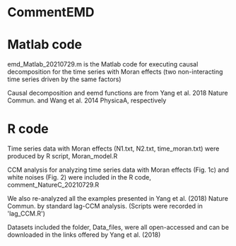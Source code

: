 # CommentEMD
# Matlab code
emd_Matlab_20210729.m is the Matlab code for executing causal decomposition for the time series with Moran effects
(two non-interacting time series driven by the same factors) 

Causal decomposition and eemd functions are from Yang et al. 2018 Nature Commun. and Wang et al. 2014 PhysicaA, respectively
# R code
Time series data with Moran effects (N1.txt, N2.txt, time_moran.txt) were produced by R script, Moran_model.R

CCM analysis for analyzing time series data with Moran effects (Fig. 1c) and white noises (Fig. 2) were included in the R code, comment_NatureC_20210729.R

We also re-analyzed all the examples presented in Yang et al. (2018) Nature Commun. by standard lag-CCM analysis. (Scripts were recorded in 'lag_CCM.R')

Datasets included the folder, Data_files, were all open-accessed and can be downloaded in the links offered by Yang et al. (2018) 
